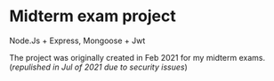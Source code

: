 # Midterm exam project

Node.Js + Express, Mongoose + Jwt

The project was originally created in Feb 2021 for my midterm exams.
(_repulished in Jul of 2021 due to security issues_)
